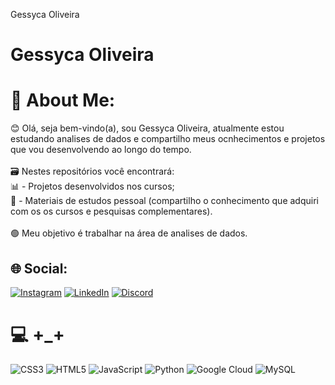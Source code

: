 Gessyca Oliveira
# Gessyca Oliveira
# 💫 About Me:
😊 Olá, seja bem-vindo(a), sou Gessyca Oliveira, atualmente estou estudando analises de dados e compartilho meus ocnhecimentos e projetos que vou desenvolvendo ao longo do tempo.<br> <br>
🗃️ Nestes repositórios você encontrará:<br>
📊 - Projetos desenvolvidos nos cursos;<br>
📖 - Materiais de estudos pessoal (compartilho o conhecimento que adquiri com os os cursos e pesquisas complementares).<br><br>
🟢 Meu objetivo é trabalhar na área de analises de dados.


## 🌐 Social:
[![Instagram](https://img.shields.io/badge/Instagram-%23E4405F.svg?logo=Instagram&logoColor=white)](https://instagram.com/gessyca0liveira) 
[![LinkedIn](https://img.shields.io/badge/LinkedIn-%230077B5.svg?logo=linkedin&logoColor=white)](https://www.linkedin.com/in/gessyca-oliveira-18951219a/) 
[![Discord](https://img.shields.io/badge/Discord-000?style=for-the-badge&logo=discord)](https://www.discord.com/in/_gessyca0liveira/)

# 💻 +_+
![CSS3](https://img.shields.io/badge/css3-%231572B6.svg?style=for-the-badge&logo=css3&logoColor=white) 
![HTML5](https://img.shields.io/badge/html5-%23E34F26.svg?style=for-the-badge&logo=html5&logoColor=white) 
![JavaScript](https://img.shields.io/badge/javascript-%23323330.svg?style=for-the-badge&logo=javascript&logoColor=%23F7DF1E)
![Python](https://img.shields.io/badge/python-3670A0?style=for-the-badge&logo=python&logoColor=ffdd54) 
![Google Cloud](https://img.shields.io/badge/Google%20Cloud-%234285F4.svg?style=for-the-badge&logo=google-cloud&logoColor=white) 
![MySQL](https://img.shields.io/badge/mysql-%2300f.svg?style=for-the-badge&logo=mysql&logoColor=white)
